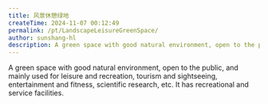 ```yaml
---
title: 风景休憩绿地
createTime: 2024-11-07 00:12:49
permalink: /pt/LandscapeLeisureGreenSpace/
author: sunshang-hl
description: A green space with good natural environment, open to the public, and mainly used for leisure and recreation, tourism and sightseeing, entertainment and fitness, scientific research, etc. It has recreational and service facilities.
---
```


A green space with good natural environment, open to the public, and mainly used for leisure and recreation, tourism and sightseeing, entertainment and fitness, scientific research, etc. It has recreational and service facilities.
